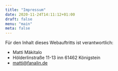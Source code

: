 ```yaml
---
title: "Impressum"
date: 2020-11-24T14:11:12+01:00
draft: false
menu: "main"
meta: false
---
```


Für den Inhalt dieses Webauftritts ist verantwortlich:
* Matti Mäkitalo
* Hölderlinstraße 11-13 inn 61462 Königstein
* [matti@fanalin.de](mailto:matti@fanalin.de)


